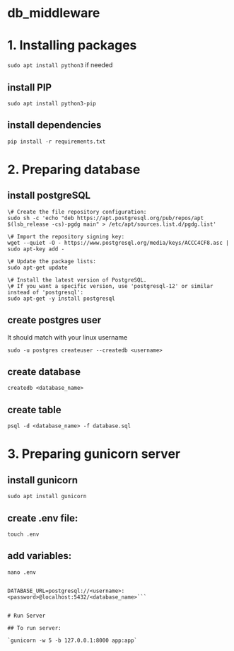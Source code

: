 # db_middleware

# 1. Installing packages

`sudo apt install python3`
if needed


## install PIP

`sudo apt install python3-pip`

## install dependencies

`pip install -r requirements.txt`


# 2. Preparing database

## install postgreSQL

```
\# Create the file repository configuration:
sudo sh -c 'echo "deb https://apt.postgresql.org/pub/repos/apt $(lsb_release -cs)-pgdg main" > /etc/apt/sources.list.d/pgdg.list'

\# Import the repository signing key:
wget --quiet -O - https://www.postgresql.org/media/keys/ACCC4CF8.asc | sudo apt-key add -

\# Update the package lists:
sudo apt-get update

\# Install the latest version of PostgreSQL.
\# If you want a specific version, use 'postgresql-12' or similar instead of 'postgresql':
sudo apt-get -y install postgresql
```


## create postgres user

It should match with your linux username

`sudo -u postgres createuser --createdb <username>`


## create database

`createdb <database_name>`

## create table

`psql -d <database_name> -f database.sql`


# 3. Preparing gunicorn server


## install gunicorn

`sudo apt install gunicorn`


## create .env file:

`touch .env`

## add variables:

`nano .env`

```SECRET_KEY=<generate_secret_key>

DATABASE_URL=postgresql://<username>:<password>@localhost:5432/<database_name>```


# Run Server

## To run server:

`gunicorn -w 5 -b 127.0.0.1:8000 app:app`

